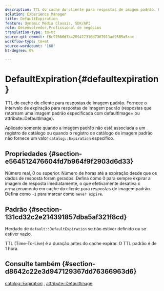 ```yaml
---
description: TTL do cache do cliente para respostas de imagem padrão. Fornece o intervalo de expiração para respostas de imagem padrão (respostas que retornam uma imagem padrão especificada com defaultImage= ou atributo DefaultImage).
solution: Experience Manager
title: DefaultExpiration
feature: Dynamic Media Classic, SDK/API
role: Desenvolvedor,Profissional de negócios
translation-type: tm+mt
source-git-commit: f6c97606d7a4209427316d7367013ad9585a5cae
workflow-type: tm+mt
source-wordcount: '160'
ht-degree: 0%

---
```



# DefaultExpiration{#defaultexpiration}

TTL do cache do cliente para respostas de imagem padrão. Fornece o intervalo de expiração para respostas de imagem padrão (respostas que retornam uma imagem padrão especificada com defaultImage= ou attribute::DefaultImage).

Aplicado somente quando a imagem padrão não está associada a um registro de catálogo ou quando o registro de catálogo de imagem padrão não fornece um valor `catalog::Expiration` específico.

## Propriedades {#section-e564512476604fd7b964f9f2903d6d33}

Número real, 0 ou superior. Número de horas até a expiração desde que os dados de resposta foram gerados. Defina como 0 para sempre expirar a imagem de resposta imediatamente, o que efetivamente desativa o armazenamento em cache do cliente para respostas de imagem padrão. Defina como `-1` para marcar como `never expire`.

## Padrão {#section-131cd32c2e214391857dba5af321f8cd}

Herdado de `default::DefaultExpiration` se não estiver definido ou se estiver vazio.

TTL (Time-To-Live) é a duração antes do cache expirar. O TTL padrão é de 1 hora.

## Consulte também {#section-d8642c22e3d947129367dd76366963d6}

[catalog::Expiration](../../../../../is-api/image-catalog/image-serving-api-ref/c-image-catalog-reference/c-image-svg-data-reference/c-svg-data-reference/r-expiration-svg.md#reference-a7afd668ecbb4d2da65d86259aa6a28a) ,  [attribute::DefaultImage](../../../../../is-api/image-catalog/image-serving-api-ref/c-image-catalog-reference/c-attributes-reference/r-is-cat-defaultimage.md#reference-8e9900e129f54ed68462a3c2fc3bc433)
